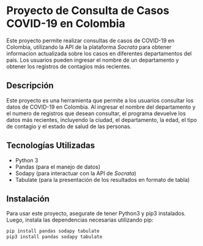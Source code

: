 # Proyecto de Consulta de Casos COVID-19 en Colombia

Este proyecto permite realizar consultas de casos de COVID-19 en Colombia, utilizando la API de la plataforma *Socrata* para obtener informacion actualizada sobre los casos en diferentes departamentos del pais. Los usuarios pueden ingresar el nombre de un departamento y obtener los registros de contagios más recientes.

## Descripción

Este proyecto es una herramienta que permite a los usuarios consultar los datos de COVID-19 en Colombia. Al ingresar el nombre del departamento y el numero de registros que desean consultar, el programa devuelve los datos más recientes, incluyendo la ciudad, el departamento, la edad, el tipo de contagio y el estado de salud de las personas.

## Tecnologías Utilizadas

- Python 3
- Pandas (para el manejo de datos)
- Sodapy (para interactuar con la API de *Socrata*)
- Tabulate (para la presentación de los resultados en formato de tabla)

## Instalación

Para usar este proyecto, asegurate de tener Python3 y pip3 instalados. Luego, instala las dependencias necesarias utilizando pip:

```bash
pip install pandas sodapy tabulate
pip3 install pandas sodapy tabulate



